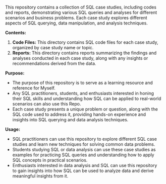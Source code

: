 This repository contains a collection of SQL case studies, including codes and reports, demonstrating various SQL queries and analyses for different scenarios and business problems. Each case study explores different aspects of SQL querying, data manipulation, and analysis techniques.

**Contents:**
1. **Code Files:** This directory contains SQL code files for each case study, organized by case study name or topic.
2. **Reports:** This directory contains reports summarizing the findings and analyses conducted in each case study, along with any insights or recommendations derived from the data.

**Purpose:**
- The purpose of this repository is to serve as a learning resource and reference for Myself.
- Any SQL practitioners, students, and enthusiasts interested in honing their SQL skills and understanding how SQL can be applied to real-world scenarios can also use this Repo.
- Each case study presents a unique problem or question, along with the SQL code used to address it, providing hands-on experience and insights into SQL querying and data analysis techniques.

**Usage:**
- SQL practitioners can use this repository to explore different SQL case studies and learn new techniques for solving common data problems.
- Students studying SQL or data analysis can use these case studies as examples for practicing SQL queries and understanding how to apply SQL concepts in practical scenarios.
- Enthusiasts interested in data analysis and SQL can use this repository to gain insights into how SQL can be used to analyze data and derive meaningful insights from it.
